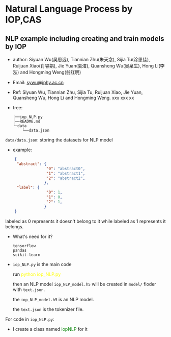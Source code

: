 # Natural Language Process by IOP,CAS
## NLP example including creating and train models by IOP

* author: Siyuan Wu(吴思远), Tiannian Zhu(朱天念), Sijia Tu(涂思佳), Ruijuan Xiao(肖睿娟), Jie Yuan(袁洁), Quansheng Wu(吴泉生), Hong Li(李泓) and Hongming Weng(翁红明)
* Email: sywu@iphy.ac.cn
* Ref:  Siyuan Wu, Tiannian Zhu, Sijia Tu, Ruijuan Xiao, Jie Yuan, Quansheng Wu, Hong Li and Hongming Weng. $\textit{xxx}$ xxx xx

* tree:
    ```
    │──iop_NLP.py
    │──README.md
    └─data
        └──data.json
    ```

`data/data.json`: storing the datasets for NLP model

* example:
```json
    {
     "abstract": {
                  "0": "abstract0",
                  "1": "abstract1",
                  "2": "abstract2",
                 },
     "label": {
                  "0": 1,
                  "1": 0,
                  "2": 1,
                 }
    }
```

labeled as 0 represents it doesn't belong to it while labeled as 1 represents it belongs.

* What's need for it?

    ```
    tensorflow
    pandas
    scikit-learn
    ```

* `iop_NLP.py` is the main code

    run <font color=yellow>python iop_NLP.py </font>

    then an NLP model `iop_NLP_model.h5` will be created in `model/` floder with `text.json`.

    the `iop_NLP_model.h5` is an NLP model.

    the `text.json` is the tokenizer file.

For code in `iop_NLP.py`:

* I create a class named <font color=green>iopNLP</font> for it



